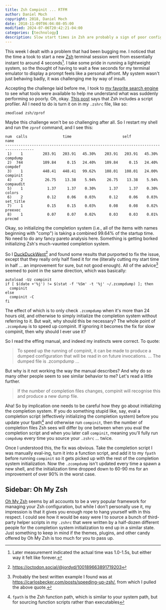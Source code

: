 ```yaml
---
title: Zsh Compinit ... RTFM
author: Daniel Moch
copyright: 2018, Daniel Moch
date: 2018-11-09T06:04:08-05:00
modified: 2024-07-06T20:42:21-04:00
categories: [technology]
description: Slow start times in Zsh are probably a sign of poor configuration
---
```

This week I dealt with a problem that had been bugging me. I noticed
that the time a took to start a new [Zsh](https://www.zsh.org)
terminal session went from essentially instant to around 4
seconds[^it]. I take some pride in running a lightweight system, so
the thought of having to wait a few seconds for my terminal emulator
to display a prompt feels like a personal affront. My system wasn't
just behaving badly, it was challenging me by way of insult.

Accepting the challenge laid before me, I took to [my favorite search
engine](https://duckduckgo.com) to see what tools were available to help me understand what
was suddenly performing so poorly. Oh, okay. [This
post](https://xebia.com/blog/profiling-zsh-shell-scripts/) says that
Zsh includes a script profiler. All I need to do is turn it on in my
``.zshrc`` file, like so:

	zmodload zsh/zprof

Maybe this challenge won't be so challenging after all. So I restart my
shell and run the ``zprof`` command, and I see this:

	num  calls                time                       self            name
	-----------------------------------------------------------------------------------
	 1)    1         203.91   203.91   45.30%    203.91   203.91   45.30%  compdump
	 2)  744         109.84     0.15   24.40%    109.84     0.15   24.40%  compdef
	 3)    1         448.41   448.41   99.62%    108.01   108.01   24.00%  compinit
	 4)    2          26.75    13.38    5.94%     26.75    13.38    5.94%  compaudit
	 5)    1           1.37     1.37    0.30%      1.37     1.37    0.30%  colors
	 6)    2           0.12     0.06    0.03%      0.12     0.06    0.03%  set_title
	 7)    1           0.15     0.15    0.03%      0.08     0.08    0.02%  preexec
	 8)    1           0.07     0.07    0.02%      0.03     0.03    0.01%  precmd

Okay, so initializing the completion system (i.e., all of the items with
names beginning with "comp") is taking a combined 99.64% of the startup
time. No need to do any fancy pareto analysis here. Something is getting
borked initializing Zsh's much-vaunted completion system.

So I [DuckDuckWent](https://duckduckgo.com)[^jk] and found some
results that purported to fix the issue, except that they really only
half fixed it for me (literally cutting my start time in half ... an
improvement for sure, but not good enough). All of the advice[^ad]
seemed to point in the same direction, which was basically:

	autoload -Uz compinit
	if [ $(date +'%j') != $(stat -f '%Sm' -t '%j' ~/.zcompdump) ]; then
	  compinit
	else
	  compinit -C
	fi

The effect of which is to only check ``.zcompdump`` when it's more than
24 hours old, and otherwise to simply initialize the completion system
without referring to it. But wait, why should this be necessary? The
whole point of ``.zcompdump`` is to speed up compinit. If ignoring it
becomes the fix for slow compinit, then why should I ever use it?

So I read the effing manual, and indeed my instincts were correct. To
quote:

> To speed up the running of compinit, it can be made to produce a
> dumped configuration that will be read in on future invocations. ...
> The dumped file is .zcompdump ...

But why is it not working the way the manual describes? And why do so
many other people seem to see similar behavior to me? Let's read a
little further.

> If the number of completion files changes, compinit will recognise
> this and produce a new dump file.

Aha! So by implication one needs to be careful how they go about
initializing the completion system. If you do something stupid like,
say, eval a completion script (effectively initializing the completion
system) before you update your fpath[^fp] and otherwise run
``compinit``, then the number of completion files Zsh sees will differ
by one between when you eval the completion script and when you later
call ``compinit``, meaning you'll fully run ``compdump`` every time you
source your ``.zshrc`` ... twice.

Once I understood this, the fix was obvious. Take the completion script
I was manually eval-ing, turn it into a function script, and add it to
my ``fpath`` before running ``compinit`` so it gets picked up with the
rest of the completion system initialization. Now the ``.zcompdump``
isn't updated every time a spawn a new shell, and the initialization
time dropped down to 60-90 ms for an improvement of over 90% in the
worst case.

Sidebar: Oh My Zsh
------------------

[Oh My Zsh](https://ohmyz.sh/) seems by all accounts to be a very
popular framework for managing your Zsh configuration, but while I
don't personally use it, my impression is that it gives you enough
rope to hang yourself with in this respect. I could see how it would
be easy were I to source a bunch of third-party helper scripts in my
``.zshrc`` that were written by a half-dozen different people for the
completion system initialization to end up in a similar state. Just
something to keep in mind if the themes, plugins, and other candy
offered by Oh My Zsh is too much for you to pass up.

[^it]: Later measurement indicated the actual time was 1.0-1.5s, but either way it felt like forever.

[^jk]: https://octodon.social/@jordyd/100189663891719203

[^ad]: Probably the best written example I found was at https://carlosbecker.com/posts/speeding-up-zsh/, from which I pulled the above quote.

[^fp]: ``fpath`` is the Zsh function path, which is similar to your system path, but for sourcing function scripts rather than executables

